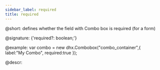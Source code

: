 ```yaml
---
sidebar_label: required
title: required
---          
```


@short: defines whether the field with Combo box is required (for a form)

@signature: {'required?: boolean;'}

@example:
var combo = new dhx.Combobox("combo_container",{
    label:"My Combo",
    required:true
});

@descr: 
